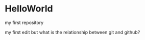 # HelloWorld
my first repository

my first edit
but what is the relationship between git and github?
